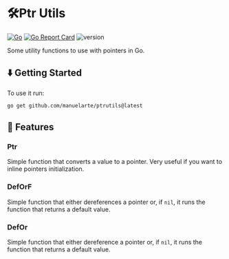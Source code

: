 # 🛠️Ptr Utils

[![Go](https://github.com/manuelarte/ptrutils/actions/workflows/go.yml/badge.svg)](https://github.com/manuelarte/ptrutils/actions/workflows/go.yml)
[![Go Report Card](https://goreportcard.com/badge/github.com/manuelarte/ptrutils)](https://goreportcard.com/report/github.com/manuelarte/ptrutils)
![version](https://img.shields.io/github/v/release/manuelarte/ptrutils)

Some utility functions to use with pointers in Go.

## ⬇️  Getting Started

To use it run:

```bash
go get github.com/manuelarte/ptrutils@latest
```

## 🚀 Features

### Ptr

Simple function that converts a value to a pointer. Very useful if you want to inline pointers initialization.

### DefOrF

Simple function that either dereferences a pointer or, if `nil`, it runs the function that returns a default value.

### DefOr

Simple function that either dereference a pointer or, if `nil`, it runs the function that returns a default value.
